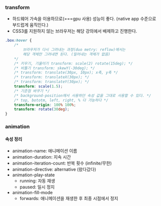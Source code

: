 ### transform

-   하드웨어 가속을 이용하므로(===gpu 사용) 성능이 좋다. (native app 수준으로 부드럽게 움직인다.)
-   CSS3를 지원하지 않는 브라우저는 해당 강의에서 배제하고 진행한다.

```css
.box:hover {
    /* 
        브라우저가 다시 그려내는 과정(duo metry: reflow)에서는
        해당 객체만 그려내면 된다. (밀어내는 객체가 없음)
    */
    /* 키우기, 기울이기 transform: scale(2) rotate(15deg); */
    /* 비틀기 transform: skewY(-30deg); */
    /* transform: translate(30px, 10px); x축, y축 */
    /* transform: translateX(30px); */
    /* transform: translateY(30px); */
    transform: scale(1.5);
    /* 기준점 바꾸기 */
    /* background-position에서 사용하던 속성 값을 그대로 사용할 수 있다. */
    /* top, bototm, left, right, % 다 가능하다 */
    transform-origin: 100% 100%;
    transform: rotate(30deg);
}
```

### animation

#### 속성 정리

-   animation-name: 애니메이션 이름
-   animation-duration: 지속 시간
-   animation-iteration-count: 반복 횟수 (infinite/무한)
-   animation-directive: alternative (왔다갔다)
-   animation-play-state
    -   running: 자동 재생
    -   paused: 일시 정지
-   animation-fill-mode
    -   forwards: 애니메이션을 재생한 후 최종 시점에서 정지

